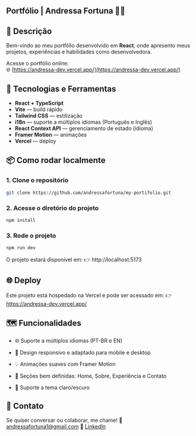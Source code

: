 ## Portfólio | Andressa Fortuna 👩‍💻

## 📌 Descrição

Bem-vindo ao meu portfólio desenvolvido em **React**, onde apresento meus projetos, experiências e habilidades como desenvolvedora.

Acesse o portfólio online:  
🌐 [https://andressa-dev.vercel.app/](https://andressa-dev.vercel.app/)

## 🚀 Tecnologias e Ferramentas

- **React + TypeScript**
- **Vite** — build rápido
- **Tailwind CSS** — estilização
- **i18n** — suporte a múltiplos idiomas (Português e Inglês)
- **React Context API** — gerenciamento de estado (idioma)
- **Framer Motion** — animações
- **Vercel** — deploy

## 📦 Como rodar localmente
### 1. Clone o repositório

```bash 
git clone https://github.com/andressafortuna/my-portifolio.git
```

### 2. Acesse o diretório do projeto

```bash 
npm install
```

### 3. Rode o projeto

```bash 
npm run dev
```
O projeto estará disponível em:
👉 http://localhost:5173

## 🌐 Deploy

Este projeto está hospedado na Vercel e pode ser acessado em:
👉 https://andressa-dev.vercel.app/

## 🗺️ Funcionalidades

 - 🌐 Suporte a múltiplos idiomas (PT-BR e EN)

 - 🎨 Design responsivo e adaptado para mobile e desktop

 - 💡 Animações suaves com Framer Motion

 - 📄 Seções bem definidas: Home, Sobre, Experiência e Contato

 - 🌙 Suporte a tema claro/escuro 

## 🤝 Contato
Se quiser conversar ou colaborar, me chame!
📧 andressafortuna1@gmail.com
💼 [LinkedIn](https://www.linkedin.com/in/andressafortuna/)